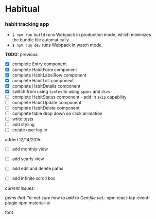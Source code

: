 # Habitual
### habit tracking app


* `$ npm run build` runs Webpack in production mode, which minimizes the bundle file automatically
* `$ npm run dev` runs Webpack in watch mode.


**TODO:**
previous:
- [x] complete Entry component
- [x] complete HabitForm component
- [x] complete HabitLabelRow component
- [x] complete HabitList component
- [x] complete HabitDetails component
- [x] switch from using `tables` to using `spans` and `divs`
- [ ] complete HabitStatus component - add in `skip` capability
- [ ] complete HabitUpdate component
- [ ] complete HabitDelete component
- [ ] complete table drop down on click animation
- [ ] write tests
- [ ] add styling
- [ ] create user log in

added 12/14/2015:
- [ ] add monthly view
- [ ] add yearly view
- [ ] add edit and delete paths
- [ ] add infinite scroll box


*current issues:*


*gems that I'm not sure how to add to Gemfile yet..*
npm react-tap-event-plugin
npm material-ui
<link href='https://fonts.googleapis.com/css?family=Roboto:400,300,500' rel='stylesheet' type='text/css'> font
